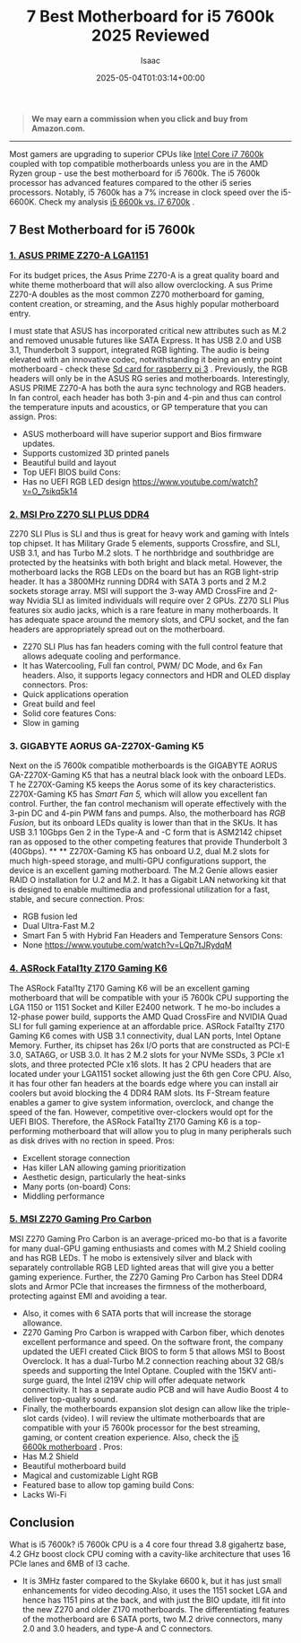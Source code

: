 ﻿---
author: Isaac
layout: post
title: 7 Best Motherboard for i5 7600k 2025 Reviewed
date: '2025-05-04T01:03:14+00:00'
categories:
- Motherboards
- Product Reviews
tags: []
slug: /best-motherboard-for-i5-7600k/
lastmod: 2025-05-07T12:21:24+03:00
---
> **We may earn a commission when you click and buy from Amazon.com.**
>

---
Most gamers are upgrading to superior CPUs like
[Intel Core i7 7600k](https://www.intel.com/content/www/us/en/products/processors/core/i5-processors/i5-7600k.html)
coupled with top compatible motherboards unless you are in the AMD Ryzen group - use the
best motherboard for i5 7600k.
The i5 7600k processor has advanced features compared to the other i5 series processors.
Notably, i5 7600k has a 7% increase in clock speed over the i5-6600K. Check my analysis
[i5 6600k vs. i7 6700k](https://pestpolicy.com/i5-6600k-vs-i7-6700k/)
.
## 7 Best Motherboard for i5 7600k
### [1. ASUS PRIME Z270-A LGA1151](https://www.amazon.com/dp/B01NGTYV2Q/?tag=p-policy-20)
For its budget prices, the Asus Prime Z270-A is a great quality board and white theme motherboard that will also allow overclocking.
A
sus Prime Z270-A doubles as the most common Z270 motherboard for gaming, content creation, or streaming, and the Asus highly popular motherboard entry.

I must state that ASUS has incorporated critical new attributes such as M.2 and removed unusable futures like SATA Express. It has USB 2.0 and USB 3.1, Thunderbolt 3 support, integrated RGB lighting.
The audio is being elevated with an innovative codec, notwithstanding it being an entry point motherboard - check these
[Sd card for raspberry pi 3](https://pestpolicy.com/best-sd-card-for-raspberry-pi-3/)
.
Previously, the RGB headers will only be in the ASUS RG series and motherboards.
Interestingly, ASUS PRIME Z270-A has both the aura sync technology and RGB headers.
In fan control, each header has both 3-pin and 4-pin and thus can control the temperature inputs and acoustics, or GP temperature that you can assign.
Pros:
- ASUS motherboard will have superior support and Bios firmware updates.
- Supports customized 3D printed panels
- Beautiful build and layout
- Top UEFI BIOS build
Cons:
- Has no UEFI RGB LED design
https://www.youtube.com/watch?v=O_7sikq5k14
### [2. MSI Pro Z270 SLI PLUS DDR4](https://www.amazon.com/dp/B01MR32I8L/?tag=p-policy-20)
Z270 SLI Plus is SLI and thus is great for heavy work and gaming with Intels top chipset. It has Military Grade 5 elements, supports Crossfire, and SLI, USB 3.1, and has Turbo M.2 slots.
T
he northbridge and southbridge are protected by the heatsinks with both bright and black metal.
However, the motherboard lacks the RGB LEDs on the board but has an RGB light-strip header. It has a 3800MHz running DDR4 with SATA 3 ports and 2 M.2 sockets storage array.
MSI will support the 3-way AMD CrossFire and 2-way Nvidia SLI as limited individuals will require over 2 GPUs.
Z270 SLI Plus features six audio jacks, which is a rare feature in many motherboards.
It has adequate space around the memory slots, and CPU socket, and the fan headers are appropriately spread out on the motherboard.
- Z270 SLI Plus has fan headers coming with the full control feature that allows adequate cooling and performance.
- It has Watercooling, Full fan control, PWM/ DC Mode, and 6x Fan headers. Also, it supports legacy connectors and HDR and OLED display connectors.
Pros:
- Quick applications operation
- Great build and feel
- Solid core features
Cons:
- Slow in gaming
### **3. GIGABYTE AORUS GA-Z270X-Gaming K5**
Next on the i5 7600k compatible motherboards is the GIGABYTE AORUS GA-Z270X-Gaming K5 that has a neutral black look with the onboard LEDs.
T
he Z270X-Gaming K5 keeps the Aorus some of its key characteristics. Z270X-Gaming K5 has
*Smart Fan 5,*
which will allow you excellent fan control.
Further, the fan control mechanism will operate effectively with the 3-pin DC and 4-pin PWM fans and pumps.
Also, the motherboard has
*RGB Fusion,*
but its onboard LEDs quality is lower than that in the SKUs.
It has USB 3.1 10Gbps Gen 2 in the Type-A and -C form that is ASM2142 chipset ran as opposed to the other competing features that provide Thunderbolt 3 (40Gbps).
** **
Z270X-Gaming K5 has onboard U.2, dual M.2 slots for much high-speed storage, and multi-GPU configurations support, the device is an excellent gaming motherboard.
The M.2 Genie allows easier RAID O installation for U.2 and M.2.
It has a Gigabit LAN networking kit that is designed to enable multimedia and professional utilization for a fast, stable, and secure connection.
Pros:
- RGB fusion led
- Dual Ultra-Fast M.2
- Smart Fan 5 with Hybrid Fan Headers and Temperature Sensors
Cons:
- None
https://www.youtube.com/watch?v=LQp7tJRydqM
### [4. ASRock Fatal1ty Z170 Gaming K6](https://www.amazon.com/dp/B013M795RG/?tag=p-policy-20)
The ASRock Fatal1ty Z170 Gaming K6 will be an excellent gaming motherboard that will be compatible with your i5 7600k CPU supporting the LGA 1150 or 1151 Socket and Killer E2400 network.
T
he mo-bo includes a 12-phase power build, supports the AMD Quad CrossFire and NVIDIA Quad SLI for full gaming experience at an affordable price.
ASRock Fatal1ty Z170 Gaming K6 comes with USB 3.1 connectivity, dual LAN ports, Intel Optane Memory.
Further, its chipset has 26x I/O ports that are constructed as PCI-E 3.0, SATA6G, or USB 3.0. It has 2 M.2 slots for your NVMe SSDs, 3 PCIe x1 slots, and three protected PCIe x16 slots.
It has 2 CPU headers that are located under your LGA1151 socket allowing just the 6th gen Core CPU. Also, it has four other fan headers at the boards edge where you can install air coolers but avoid blocking the 4 DDR4 RAM slots.
Its F-Stream feature enables a gamer to give system information, overclock, and change the speed of the fan. However, competitive over-clockers would opt for the UEFI BIOS.
Therefore, the ASRock Fatal1ty Z170 Gaming K6 is a top-performing motherboard that will allow you to plug in many peripherals such as disk drives with no rection in speed.
Pros:
- Excellent storage connection
- Has killer LAN allowing gaming prioritization
- Aesthetic design, particularly the heat-sinks
- Many ports (on-board)
Cons:
- Middling performance
### [5. MSI Z270 Gaming Pro Carbon](https://www.amazon.com/dp/B01MY58BS3/?tag=p-policy-20)
MSI Z270 Gaming Pro Carbon is an average-priced mo-bo that is a favorite for many dual-GPU gaming enthusiasts and comes with M.2 Shield cooling and has RGB LEDs.
T
he mobo is extensively silver and black with separately controllable RGB LED lighted areas that will give you a better gaming experience.
Further, the Z270 Gaming Pro Carbon has Steel DDR4 slots and Armor PCIe that increases the firmness of the motherboard, protecting against EMI and avoiding a tear.
- Also, it comes with 6 SATA ports that will increase the storage allowance.
- Z270 Gaming Pro Carbon is wrapped with Carbon fiber, which denotes excellent performance and speed.
On the software front, the company updated the UEFI created Click BIOS to form 5 that allows MSI to Boost Overclock.
It has a dual-Turbo M.2 connection reaching about 32 GB/s speeds and supporting the Intel Optane.
Coupled with the 15KV anti-surge guard, the Intel i219V chip will offer adequate network connectivity. It has a separate audio PCB and will have Audio Boost 4 to deliver top-quality sound.
- Finally, the motherboards expansion slot design can allow like the triple-slot cards (video).
I will review the ultimate motherboards that are compatible with your i5 7600k processor for the best streaming, gaming, or content creation experience. Also, check the
[i5 6600k motherboard](https://pestpolicy.com/best-motherboard-for-i5-6600k/)
.
Pros:
- Has M.2 Shield
- Beautiful motherboard build
- Magical and customizable Light RGB
- Featured base to allow top gaming build
Cons:
- Lacks Wi-Fi
## Conclusion
What is i5 7600k? i5 7600k CPU is a 4 core four thread 3.8 gigahertz base, 4.2 GHz boost clock CPU coming with a cavity-like architecture that uses 16 PCIe lanes and 6MB of l3 cache.
- It is 3MHz faster compared to the Skylake 6600 k, but it has just small enhancements for video decoding.Also, it uses the 1151 socket LGA and hence has 1151 pins at the back, and with just the BIO update, itll fit into the new Z270 and older Z170 motherboards.
The differentiating features of the motherboard are 6 SATA ports, two M.2 drive connectors, many 2.0 and 3.0 headers, and type-A and C connectors.

